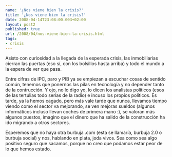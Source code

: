 ```yaml
---
name: '¿Nos viene bien la crisis?'
title: '¿Nos viene bien la crisis?'
date: 2008-04-14T23:08:00.003+02:00
layout: post2
published: true
url: /2008/04/nos-viene-bien-la-crisis.html
tags: 
- crisis
---
```


Asisto con curiosidad a la llegada de la esperada crisis, las inmobiliarias cierran las puertas (eso sí, con los bolsillos hasta arriba) y todo el mundo a la espera de ver que pasa.  
  
Entre cifras de IPC, paro y PIB ya se empiezan a escuchar cosas de sentido común, tenemos que ponernos las pilas en tecnología y no depender tanto de la contrucción. Y ojo, no lo digo yo, lo dicen los analistas políticos (esos de las tertulias todo serias de la radio) e incuso los propios políticos. Es tarde, ya la hemos cagado, pero más vale tarde que nunca, llevamos tiempo viendo como el sector va mejorando, se ven mejoras sueldos (algunos informáticos incluso llevan coches de primera mano :), se valoran más algunos puestos, imagino que el dinero que ha salido de la construcción ha ido migrando a otros sectores.  
  
Esperemos que no haya otra burbuja .com (esta se llamaría, burbuja 2.0 o burbuja social) y nos, hablando en plata, joda vivos. Sea como sea algo positivo seguro que sacamos, porque no creo que podamos estar peor de lo que hemos estado.